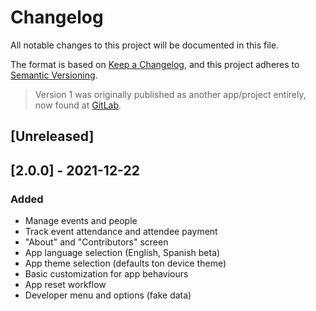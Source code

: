 # Changelog

All notable changes to this project will be documented in this file.

The format is based on [Keep a Changelog](https://keepachangelog.com/en/1.0.0/),
and this project adheres to [Semantic Versioning](https://semver.org/spec/v2.0.0.html).

> Version 1 was originally published as another app/project entirely, now found at [GitLab](https://gitlab.com/kendallroth/payme-old).

## [Unreleased]

## [2.0.0] - 2021-12-22

### Added
- Manage events and people
- Track event attendance and attendee payment
- "About" and "Contributors" screen
- App language selection (English, Spanish beta)
- App theme selection (defaults ton device theme)
- Basic customization for app behaviours
- App reset workflow
- Developer menu and options (fake data)
